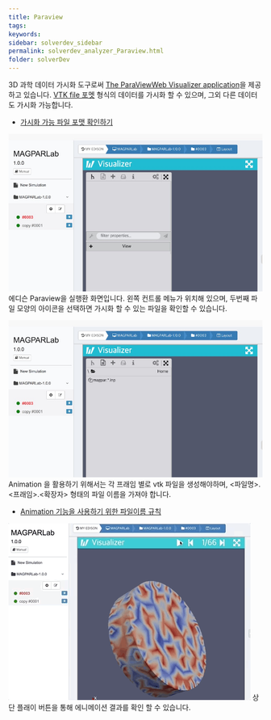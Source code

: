 ```yaml
---
title: Paraview
tags: 
keywords:
sidebar: solverdev_sidebar
permalink: solverdev_analyzer_Paraview.html
folder: solverDev
---
```


3D 과학 데이터 가시화 도구로써 [The ParaViewWeb Visualizer application](https://github.com/kitware/visualizer)을 제공하고 있습니다. [VTK file 포멧](https://www.vtk.org/wp-content/uploads/2015/04/file-formats.pdf) 형식의 데이터를 가시화 할 수 있으며, 그외 다른 데이터도 가시화 가능합니다.
- [가시화 가능 파일 포맷 확인하기](https://www.paraview.org/Wiki/ParaView/Users_Guide/List_of_readers)

![paraview](/images/solverdev/07/paraview1.jpg)
에디슨  Paraview을 실행환 화면입니다. 왼쪽 컨트롤 메뉴가 위치해 있으며, 두번째 파일 모양의 아이콘을 선택하면 가시화 할 수 있는 파일을 확인할 수 있습니다.

![paraview](/images/solverdev/07/paraview2.jpg)
Animation 을 활용하기 위해서는 각 프래임 별로 vtk 파일을 생성해야하며, <파일명>.<프래임>.<확장자> 형태의 파일 이름을 가져야 합니다.
- [Animation 기능을 사용하기 위한 파일이름 규칙](https://www.paraview.org/Wiki/Animating_legacy_VTK_file_series)


![paraview](/images/solverdev/07/paraview.gif)
상단 플래이 버튼을 통해 에니메이션 결과를 확인 할 수 있습니다.

